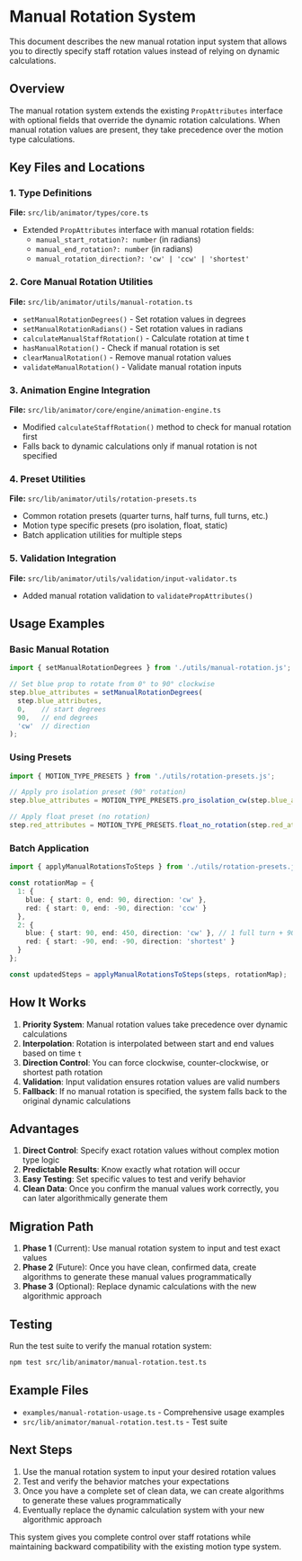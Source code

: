 # Manual Rotation System

This document describes the new manual rotation input system that allows you to directly specify staff rotation values instead of relying on dynamic calculations.

## Overview

The manual rotation system extends the existing `PropAttributes` interface with optional fields that override the dynamic rotation calculations. When manual rotation values are present, they take precedence over the motion type calculations.

## Key Files and Locations

### 1. Type Definitions
**File:** `src/lib/animator/types/core.ts`
- Extended `PropAttributes` interface with manual rotation fields:
  - `manual_start_rotation?: number` (in radians)
  - `manual_end_rotation?: number` (in radians) 
  - `manual_rotation_direction?: 'cw' | 'ccw' | 'shortest'`

### 2. Core Manual Rotation Utilities
**File:** `src/lib/animator/utils/manual-rotation.ts`
- `setManualRotationDegrees()` - Set rotation values in degrees
- `setManualRotationRadians()` - Set rotation values in radians
- `calculateManualStaffRotation()` - Calculate rotation at time t
- `hasManualRotation()` - Check if manual rotation is set
- `clearManualRotation()` - Remove manual rotation values
- `validateManualRotation()` - Validate manual rotation inputs

### 3. Animation Engine Integration
**File:** `src/lib/animator/core/engine/animation-engine.ts`
- Modified `calculateStaffRotation()` method to check for manual rotation first
- Falls back to dynamic calculations only if manual rotation is not specified

### 4. Preset Utilities
**File:** `src/lib/animator/utils/rotation-presets.ts`
- Common rotation presets (quarter turns, half turns, full turns, etc.)
- Motion type specific presets (pro isolation, float, static)
- Batch application utilities for multiple steps

### 5. Validation Integration
**File:** `src/lib/animator/utils/validation/input-validator.ts`
- Added manual rotation validation to `validatePropAttributes()`

## Usage Examples

### Basic Manual Rotation
```typescript
import { setManualRotationDegrees } from './utils/manual-rotation.js';

// Set blue prop to rotate from 0° to 90° clockwise
step.blue_attributes = setManualRotationDegrees(
  step.blue_attributes,
  0,    // start degrees
  90,   // end degrees
  'cw'  // direction
);
```

### Using Presets
```typescript
import { MOTION_TYPE_PRESETS } from './utils/rotation-presets.js';

// Apply pro isolation preset (90° rotation)
step.blue_attributes = MOTION_TYPE_PRESETS.pro_isolation_cw(step.blue_attributes);

// Apply float preset (no rotation)
step.red_attributes = MOTION_TYPE_PRESETS.float_no_rotation(step.red_attributes);
```

### Batch Application
```typescript
import { applyManualRotationsToSteps } from './utils/rotation-presets.js';

const rotationMap = {
  1: {
    blue: { start: 0, end: 90, direction: 'cw' },
    red: { start: 0, end: -90, direction: 'ccw' }
  },
  2: {
    blue: { start: 90, end: 450, direction: 'cw' }, // 1 full turn + 90°
    red: { start: -90, end: -90, direction: 'shortest' }
  }
};

const updatedSteps = applyManualRotationsToSteps(steps, rotationMap);
```

## How It Works

1. **Priority System**: Manual rotation values take precedence over dynamic calculations
2. **Interpolation**: Rotation is interpolated between start and end values based on time `t`
3. **Direction Control**: You can force clockwise, counter-clockwise, or shortest path rotation
4. **Validation**: Input validation ensures rotation values are valid numbers
5. **Fallback**: If no manual rotation is specified, the system falls back to the original dynamic calculations

## Advantages

1. **Direct Control**: Specify exact rotation values without complex motion type logic
2. **Predictable Results**: Know exactly what rotation will occur
3. **Easy Testing**: Set specific values to test and verify behavior
4. **Clean Data**: Once you confirm the manual values work correctly, you can later algorithmically generate them

## Migration Path

1. **Phase 1** (Current): Use manual rotation system to input and test exact values
2. **Phase 2** (Future): Once you have clean, confirmed data, create algorithms to generate these manual values programmatically
3. **Phase 3** (Optional): Replace dynamic calculations with the new algorithmic approach

## Testing

Run the test suite to verify the manual rotation system:
```bash
npm test src/lib/animator/manual-rotation.test.ts
```

## Example Files

- `examples/manual-rotation-usage.ts` - Comprehensive usage examples
- `src/lib/animator/manual-rotation.test.ts` - Test suite

## Next Steps

1. Use the manual rotation system to input your desired rotation values
2. Test and verify the behavior matches your expectations
3. Once you have a complete set of clean data, we can create algorithms to generate these values programmatically
4. Eventually replace the dynamic calculation system with your new algorithmic approach

This system gives you complete control over staff rotations while maintaining backward compatibility with the existing motion type system.
